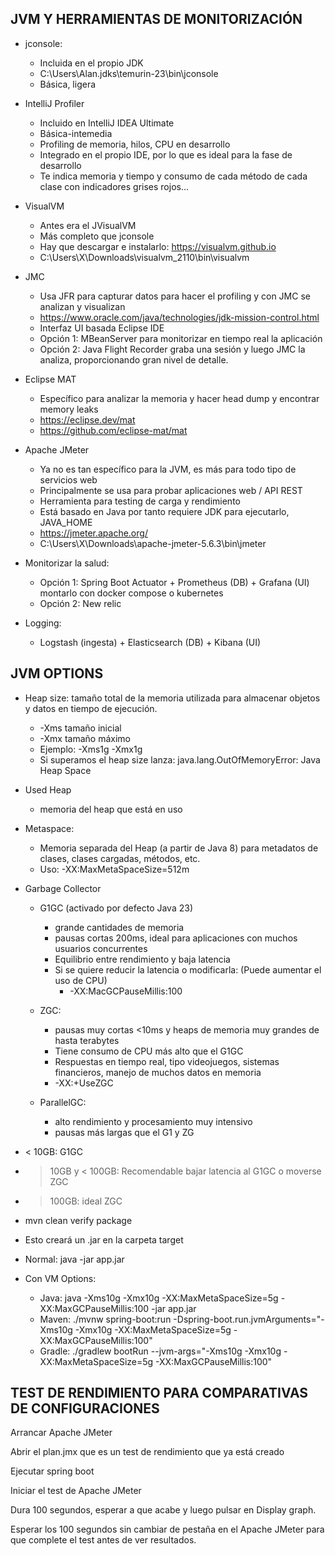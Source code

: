 
## JVM Y HERRAMIENTAS DE MONITORIZACIÓN

* jconsole: 
  * Incluida en el propio JDK
  * C:\Users\Alan\.jdks\temurin-23\bin\jconsole
  * Básica, ligera

* IntelliJ Profiler
  * Incluido en IntelliJ IDEA Ultimate
  * Básica-intemedia 
  * Profiling de memoria, hilos, CPU en desarrollo
  * Integrado en el propio IDE, por lo que es ideal para la fase de desarrollo
  * Te indica memoria y tiempo y consumo de cada método de cada clase con indicadores grises rojos...

* VisualVM
  * Antes era el JVisualVM
  * Más completo que jconsole
  * Hay que descargar e instalarlo: https://visualvm.github.io
  * C:\Users\X\Downloads\visualvm_2110\bin\visualvm

* JMC
  * Usa JFR para capturar datos para hacer el profiling y con JMC se analizan y visualizan
  * https://www.oracle.com/java/technologies/jdk-mission-control.html
  * Interfaz UI basada Eclipse IDE
  * Opción 1: MBeanServer para monitorizar en tiempo real la aplicación
  * Opción 2: Java Flight Recorder graba una sesión y luego JMC la analiza, proporcionando gran nivel de detalle.

* Eclipse MAT
  * Específico para analizar la memoria y hacer head dump y encontrar memory leaks
  * https://eclipse.dev/mat
  * https://github.com/eclipse-mat/mat

* Apache JMeter
  * Ya no es tan específico para la JVM, es más para todo tipo de servicios web
  * Principalmente se usa para probar aplicaciones web / API REST
  * Herramienta para testing de carga y rendimiento
  * Está basado en Java por tanto requiere JDK para ejecutarlo, JAVA_HOME
  * https://jmeter.apache.org/
  * C:\Users\X\Downloads\apache-jmeter-5.6.3\bin\jmeter

* Monitorizar la salud:
  * Opción 1: Spring Boot Actuator + Prometheus (DB) + Grafana (UI) montarlo con docker compose o kubernetes
  * Opción 2: New relic

* Logging:
  * Logstash (ingesta) + Elasticsearch (DB) + Kibana (UI)




## JVM OPTIONS

* Heap size: tamaño total de la memoria utilizada para almacenar objetos y datos en tiempo de ejecución.
  * -Xms tamaño inicial
  * -Xmx tamaño máximo
  * Ejemplo: -Xms1g -Xmx1g
  * Si superamos el heap size lanza: java.lang.OutOfMemoryError: Java Heap Space

* Used Heap
  *  memoria del heap que está en uso

* Metaspace:
  * Memoria separada del Heap (a partir de Java 8) para metadatos de clases, clases cargadas, métodos, etc.
  * Uso: -XX:MaxMetaSpaceSize=512m

* Garbage Collector
  * G1GC (activado por defecto Java 23)
    * grande cantidades de memoria
    * pausas cortas 200ms, ideal para aplicaciones con muchos usuarios concurrentes
    * Equilibrio entre rendimiento y baja latencia
    * Si se quiere reducir la latencia o modificarla: (Puede aumentar el uso de CPU)
      * -XX:MacGCPauseMillis:100

  * ZGC:
    * pausas muy cortas <10ms y heaps de memoria muy grandes de hasta terabytes
    * Tiene consumo de CPU más alto que el G1GC
    * Respuestas en tiempo real, tipo videojuegos, sistemas financieros, manejo de muchos datos en memoria
    * -XX:+UseZGC
  
  * ParallelGC: 
    * alto rendimiento y procesamiento muy intensivo
    * pausas más largas que el G1 y ZG


* < 10GB: G1GC
* > 10GB y < 100GB: Recomendable bajar latencia al G1GC o moverse ZGC
* > 100GB: ideal ZGC

* mvn clean verify package 
* Esto creará un .jar en la carpeta target
* Normal: java -jar app.jar
* Con VM Options:
  * Java: java -Xms10g -Xmx10g -XX:MaxMetaSpaceSize=5g -XX:MaxGCPauseMillis:100 -jar app.jar
  * Maven: ./mvnw spring-boot:run -Dspring-boot.run.jvmArguments="-Xms10g -Xmx10g -XX:MaxMetaSpaceSize=5g -XX:MaxGCPauseMillis:100"
  * Gradle: ./gradlew bootRun --jvm-args="-Xms10g -Xmx10g -XX:MaxMetaSpaceSize=5g -XX:MaxGCPauseMillis:100"

## TEST DE RENDIMIENTO PARA COMPARATIVAS DE CONFIGURACIONES

Arrancar Apache JMeter

Abrir el plan.jmx que es un test de rendimiento que ya está creado

Ejecutar spring boot

Iniciar el test de Apache JMeter

Dura 100 segundos, esperar a que acabe y luego pulsar en Display graph.

Esperar los 100 segundos sin cambiar de pestaña en el Apache JMeter para que complete el test antes de ver resultados. 